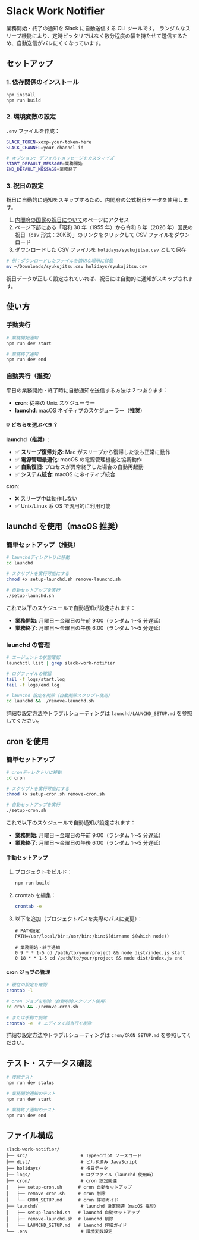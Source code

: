 # Slack Work Notifier

業務開始・終了の通知を Slack に自動送信する CLI ツールです。
ランダムなスリープ機能により、定時ピッタリではなく数分程度の幅を持たせて送信するため、自動送信がバレにくくなっています。

## セットアップ

### 1. 依存関係のインストール

```bash
npm install
npm run build
```

### 2. 環境変数の設定

`.env` ファイルを作成：

```bash
SLACK_TOKEN=xoxp-your-token-here
SLACK_CHANNEL=your-channel-id

# オプション: デフォルトメッセージをカスタマイズ
START_DEFAULT_MESSAGE=業務開始
END_DEFAULT_MESSAGE=業務終了
```

### 3. 祝日の設定

祝日に自動的に通知をスキップするため、内閣府の公式祝日データを使用します。

1. [内閣府の国民の祝日について](https://www8.cao.go.jp/chosei/shukujitsu/gaiyou.html)のページにアクセス
2. ページ下部にある「昭和 30 年（1955 年）から令和 8 年（2026 年）国民の祝日（csv 形式：20KB）」のリンクをクリックして CSV ファイルをダウンロード
3. ダウンロードした CSV ファイルを `holidays/syukujitsu.csv` として保存

```bash
# 例：ダウンロードしたファイルを適切な場所に移動
mv ~/Downloads/syukujitsu.csv holidays/syukujitsu.csv
```

祝日データが正しく設定されていれば、祝日には自動的に通知がスキップされます。

## 使い方

### 手動実行

```bash
# 業務開始通知
npm run dev start

# 業務終了通知
npm run dev end
```

### 自動実行（推奨）

平日の業務開始・終了時に自動通知を送信する方法は 2 つあります：

- **cron**: 従来の Unix スケジューラー
- **launchd**: macOS ネイティブのスケジューラー（**推奨**）

#### 💡 どちらを選ぶべき？

**launchd（推奨）**:

- ✅ **スリープ復帰対応**: Mac がスリープから復帰した後も正常に動作
- ✅ **電源管理最適化**: macOS の電源管理機能と協調動作
- ✅ **自動復旧**: プロセスが異常終了した場合の自動再起動
- ✅ **システム統合**: macOS にネイティブ統合

**cron**:

- ❌ スリープ中は動作しない
- ✅ Unix/Linux 系 OS で汎用的に利用可能

## launchd を使用（macOS 推奨）

### 簡単セットアップ（推奨）

```bash
# launchdディレクトリに移動
cd launchd

# スクリプトを実行可能にする
chmod +x setup-launchd.sh remove-launchd.sh

# 自動セットアップを実行
./setup-launchd.sh
```

これで以下のスケジュールで自動通知が設定されます：

- **業務開始**: 月曜日〜金曜日の午前 9:00（ランダム 1〜5 分遅延）
- **業務終了**: 月曜日〜金曜日の午後 6:00（ランダム 1〜5 分遅延）

### launchd の管理

```bash
# エージェントの状態確認
launchctl list | grep slack-work-notifier

# ログファイルの確認
tail -f logs/start.log
tail -f logs/end.log

# launchd 設定を削除（自動削除スクリプト使用）
cd launchd && ./remove-launchd.sh
```

詳細な設定方法やトラブルシューティングは `launchd/LAUNCHD_SETUP.md` を参照してください。

## cron を使用

### 簡単セットアップ

```bash
# cronディレクトリに移動
cd cron

# スクリプトを実行可能にする
chmod +x setup-cron.sh remove-cron.sh

# 自動セットアップを実行
./setup-cron.sh
```

これで以下のスケジュールで自動通知が設定されます：

- **業務開始**: 月曜日〜金曜日の午前 9:00（ランダム 1〜5 分遅延）
- **業務終了**: 月曜日〜金曜日の午後 6:00（ランダム 1〜5 分遅延）

#### 手動セットアップ

1. プロジェクトをビルド：

   ```bash
   npm run build
   ```

2. crontab を編集：

   ```bash
   crontab -e
   ```

3. 以下を追加（プロジェクトパスを実際のパスに変更）：

   ```cron
   # PATH設定
   PATH=/usr/local/bin:/usr/bin:/bin:$(dirname $(which node))

   # 業務開始・終了通知
   0 9 * * 1-5 cd /path/to/your/project && node dist/index.js start
   0 18 * * 1-5 cd /path/to/your/project && node dist/index.js end
   ```

#### cron ジョブの管理

```bash
# 現在の設定を確認
crontab -l

# cron ジョブを削除（自動削除スクリプト使用）
cd cron && ./remove-cron.sh

# または手動で削除
crontab -e  # エディタで該当行を削除
```

詳細な設定方法やトラブルシューティングは `cron/CRON_SETUP.md` を参照してください。

## テスト・ステータス確認

```bash
# 接続テスト
npm run dev status

# 業務開始通知のテスト
npm run dev start

# 業務終了通知のテスト
npm run dev end
```

## ファイル構成

```
slack-work-notifier/
├── src/                    # TypeScript ソースコード
├── dist/                   # ビルド済み JavaScript
├── holidays/               # 祝日データ
├── logs/                   # ログファイル（launchd 使用時）
├── cron/                   # cron 設定関連
│   ├── setup-cron.sh      # cron 自動セットアップ
│   ├── remove-cron.sh     # cron 削除
│   └── CRON_SETUP.md      # cron 詳細ガイド
├── launchd/                # launchd 設定関連（macOS 推奨）
│   ├── setup-launchd.sh   # launchd 自動セットアップ
│   ├── remove-launchd.sh  # launchd 削除
│   └── LAUNCHD_SETUP.md   # launchd 詳細ガイド
└── .env                    # 環境変数設定
```
